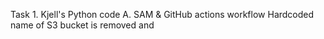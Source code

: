 Task 1. Kjell's Python code
A. SAM & GitHub actions workflow
Hardcoded name of S3 bucket is removed and 
